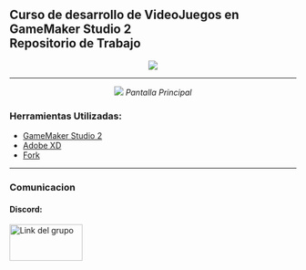 <p align="center">
<h2><b>Curso de desarrollo de VideoJuegos en GameMaker Studio 2</b>
<br>
Repositorio de Trabajo
</h2>
</p>
<p align="center">
<img src="http://0.gravatar.com/avatar/ca8738b57d0fe90efe9a88f9b8a32772?s=96&d=mm&r=g">
</p>


___


<p align="center">
<img src="https://github.com/haloss1/cursogamedev/blob/master/Design/XD%20Images/Artboard%20%E2%80%93%201.png">
<i>Pantalla Principal</i>
</p>

### Herramientas Utilizadas:

* [GameMaker Studio 2](https://www.yoyogames.com/get "Link de Descarga GameMaker Studio")
* [Adobe XD](https://www.adobe.com/mx/products/xd.html "Link de Descarga Adobe XD")
* [Fork](https://git-fork.com "Link de Descarga Fork")

___

### Comunicacion
#### Discord:
<p>
<a href=https://discord.gg/4QrDpdW>
<img width="128" height="64" alt="Link del grupo" src="https://discordapp.com/assets/e4923594e694a21542a489471ecffa50.svg">
</a>
</p>

